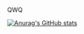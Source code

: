 QWQ

[![Anurag's GitHub stats](https://github-readme-stats.vercel.app/api?username=normal-pcer)](https://github.com/anuraghazra/github-readme-stats)
